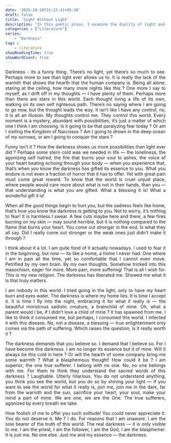 ```yaml
---
date: '2025-10-28T21:23:41+05:30'
draft: false
title: 'Sight Without Light'
description: "In this poetic prose, I examine the duality of light and darkness as experienced during emotional turmoil."
categories : ["Literature"]
series:
    - "Darkness"
tags : 
    - literature
showReadingTime: true
showWordCount: true
---
```


<div style="text-align: justify;">

Darkness - its a funny thing. There’s no light, yet there’s so much to see. Perhaps more to see than light ever allows us to. It is really the lack of the warmth that shows the hearth that the human company is. Being all alone, staring at the ceiling, how many more nights like this ? One more I say to myself, as I drift off in my thoughts — I have plenty of them. Perhaps more than there are stars in this world. Each thought living a life of its own, walking on its own self righteous path. There’s no saying where I am going to go now, but the thought leads the way. It isn’t like I have any control, no, it is all an illusion. My thoughts control me. They control this world. Every moment is a mystery, abundant with possibilities; it’s just a matter of which one I think I am choosing. Is it going to be that paralyzing fear today ? Or am I visiting the Kingdom of Narcissus ? Am I going to drown in the deep ocean of my sorrows, or am I going to conquer the stars ? 

Funny isn’t it ? How the darkness shows us more possibilities than light ever did ? Perhaps some stern cold was we needed in life — the loneliness, the agonizing self hatred, the fire that burns your soul to ashes, the voice of your heart beating echoing through your body — when you experience that, that’s when you know the darkness has gifted its essence to you. What you endure is not even a fraction of horror that it has to offer. Yet with great pain must come great reward. To know that the world is cruel unjust place, where people would care more about what is not in their hands, than you — that understanding is what you are gifted. What a blessing it is! What a wonderful gift it is! 

When all the good things begin to hurt you, but the sadness feels like home, that’s how you know the darkness is getting to you. Not to worry, it’s nothing to fear! It is harmless I swear. A few cuts maybe here and there, a few fires burning on my skin — may sound horrible, but it is nothing compared to the flame that burns your heart. You come out stronger in the end. Is what they all say. Did I really come out stronger or the weak ones just didn’t make it through ? 

I think about it a lot. I am quite fond of it actually nowadays. I used to fear it in the beginning, but now — its like a home, a home I never had. One where I am in pain all the time, yet so comfortable that I cannot even move. Petrified by my own brain. By my own thoughts. Somehow tricked into this masochism, eager for more. More pain, more suffering! That is all I wish for. This is my new religion. The darkness has liberated me. Showed me what it is that truly matters. 

I am nobody in this world. I tried going in the light, only to have my heart burn and eyes water. The darkness is where my home lies. It is time I accept it. It is time I fly into the night, embracing it for what it really is — the beautiful monstrous sadistic creature, a brainchild of mine. Oh, what a parent would I be, if I didn’t love a child of mine ? It has spawned from me. I like to think it consumed me, but perhaps, I consumed this world. I infected it with this disease. No, not a disease, a blessing — true enlightenment only comes via the path of suffering. Which raises the question, is it really worth it ? 

The darkness demands that you believe so. I demand that I believe so. For I have become this darkness. I am no longer its essence but it of mine. Will it always be this cold in here ? Or will the hearth of some company bring me some warmth ? What a blasphemous thought! How could it be ? I am superior, the one true sufferer. I belong with no one. No, no one belongs with me. For them to think they understand the sacred words of this darkness ? Laughable. Utterly hilarious. You do not understand anything, you think you see the world, but you do so by shining your light — if you want to see the world for what it really is, join me, join me in the dark, far from the warmth and the sun, sacrifice your heart, your soul, make your mind a part of mine. We are one, we are the One. The true sufferers, agonized by every breath we take. 

How foolish of me to offer you such solitude! You could never appreciate it. You do not deserve it. Me ? I do. For reasons that I am unaware. I am the sole bearer of the truth of this world. The real darkness — it is only visible to me. I am the priest, I am the follower, I am the God, I am the blasphemer. It is just me. No one else. Just me and my essence — the darkness.

</div>